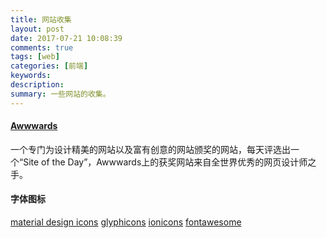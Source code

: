 ```yaml
---
title: 网站收集
layout: post
date: 2017-07-21 10:08:39
comments: true
tags: [web]
categories: [前端]
keywords: 
description:
summary: 一些网站的收集。
---
```


<!-- more  -->
#### [Awwwards](https://www.awwwards.com/)
一个专门为设计精美的网站以及富有创意的网站颁奖的网站，每天评选出一个“Site of the Day”，Awwwards上的获奖网站来自全世界优秀的网页设计师之手。

#### 字体图标
[material design icons](https://materialdesignicons.com/)
[glyphicons](http://glyphicons.com/)
[ionicons](http://ionicons.com/)
[fontawesome](http://fontawesome.dashgame.com/)